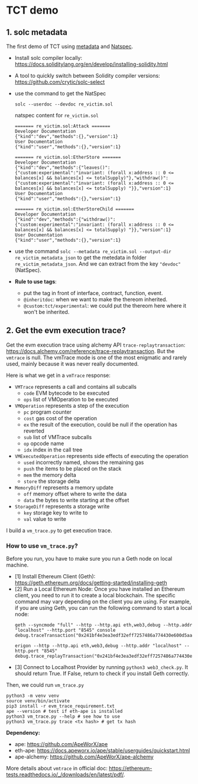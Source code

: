 # TCT demo
## 1. solc metadata
The first demo of TCT using [metadata](https://docs.soliditylang.org/en/v0.8.19/metadata.html) and [Natspec](https://docs.soliditylang.org/en/latest/natspec-format.html).

- Install solc compiler locally: https://docs.soliditylang.org/en/develop/installing-solidity.html

- A tool to quickly switch between Solidity compiler versions: https://github.com/crytic/solc-select

- use the command to get the NatSpec
    ```shell
    solc --userdoc --devdoc re_victim.sol
    ```

    natspec content for `re_victim.sol`
    ```text
    ======= re_victim.sol:Attack =======
    Developer Documentation
    {"kind":"dev","methods":{},"version":1}
    User Documentation
    {"kind":"user","methods":{},"version":1}

    ======= re_victim.sol:EtherStore =======
    Developer Documentation
    {"kind":"dev","methods":{"leaves()":{"custom:experimental":"invariant: (forall x:address :: 0 <= balances[x] && balances[x] <= totalSupply)"},"withdraw()":{"custom:experimental":"invariant: (forall x:address :: 0 <= balances[x] && balances[x] <= totalSupply) "}},"version":1}
    User Documentation
    {"kind":"user","methods":{},"version":1}

    ======= re_victim.sol:EtherStoreChild =======
    Developer Documentation
    {"kind":"dev","methods":{"withdraw()":{"custom:experimental":"invariant: (forall x:address :: 0 <= balances[x] && balances[x] <= totalSupply) "}},"version":1}
    User Documentation
    {"kind":"user","methods":{},"version":1}
    ```

- use the command `solc --metadata re_victim.sol --output-dir re_victim_metadata_json` to get the metedata in folder `re_victim_metadata_json`. And we can extract from the key `"devdoc"` (NatSpec).

- **Rule to use tags**:
    - put the tag in front of interface, contract, function, event.
    - `@inheritdoc`: when we want to make the thereom inherited.
    - `@custom:tct/experimental`: we could put the thereom here where it won't be inherited.

## 2. Get the evm execution trace?
Get the evm execution trace using alchemy API `trace-replaytransaction`: https://docs.alchemy.com/reference/trace-replaytransaction. But the `vmtrace` is null. The vmTrace mode is one of the most enigmatic and rarely used, mainly because it was never really documented. 

Here is what we get in a `vmTrace` response:

- `VMTrace` represents a call and contains all subcalls
    - `code` EVM bytecode to be executed
    - `ops` list of VMOperation to be executed
- `VMOperation` represents a step of the execution
    - `pc` program counter
    - `cost` gas cost of the operation
    - `ex` the result of the execution, could be null if the operation has reverted
    - `sub` list of VMTrace subcalls
    - `op` opcode name
    - `idx` index in the call tree
- `VMExecutedOperation` represents side effects of executing the operation
    - `used` incorrectly named, shows the remaining gas
    - `push` the items to be placed on the stack
    - `mem` the memory delta
    - `store` the storage delta
- `MemoryDiff` represents a memory update
    - `off` memory offset where to write the data
    - `data` the bytes to write starting at the offset
- `StorageDiff` represents a storage write
    - `key` storage key to write to
    - `val` value to write

I build a `vm_trace.py` to get execution trace.
### How to use `vm_trace.py`?
Before you run, you have to make sure you run a Geth node on local machine.
- [1] Install Ethereum Client (Geth): https://geth.ethereum.org/docs/getting-started/installing-geth
- [2] Run a Local Ethereum Node: Once you have installed an Ethereum client, you need to run it to create a local blockchain. The specific command may vary depending on the client you are using. For example, if you are using Geth, you can run the following command to start a local node:
    ```shell
    geth --syncmode "full" --http --http.api eth,web3,debug --http.addr "localhost" --http.port "8545" console
    debug.traceTransaction("0x241bf4e3ea3edf32eff7257486a774430e600d5aae6340e70ebf44a9e51ca2e0")

    erigon --http --http.api eth,web3,debug --http.addr "localhost" --http.port "8545"
    debug.trace_replayTransaction("0x241bf4e3ea3edf32eff7257486a774430e600d5aae6340e70ebf44a9e51ca2e0")
    ```
- [3] Connect to Localhost Provider by running `python3 web3_check.py`. It should return True. If False, return to check if you install Geth correctly.

Then, we could run `vm_trace.py`
```shell
python3 -m venv venv
source venv/bin/activate
pip3 install -r evm_trace_requirement.txt
ape --version # test if eth-ape is installed
python3 vm_trace.py --help # see how to use
python3 vm_trace.py trace <tx hash> # get tx hash
```

**Dependency:**
- ape: https://github.com/ApeWorX/ape
- eth-ape: https://docs.apeworx.io/ape/stable/userguides/quickstart.html
- ape-alchemy: https://github.com/ApeWorX/ape-alchemy

More details about `vmtrace` in official doc: https://ethereum-tests.readthedocs.io/_/downloads/en/latest/pdf/.
